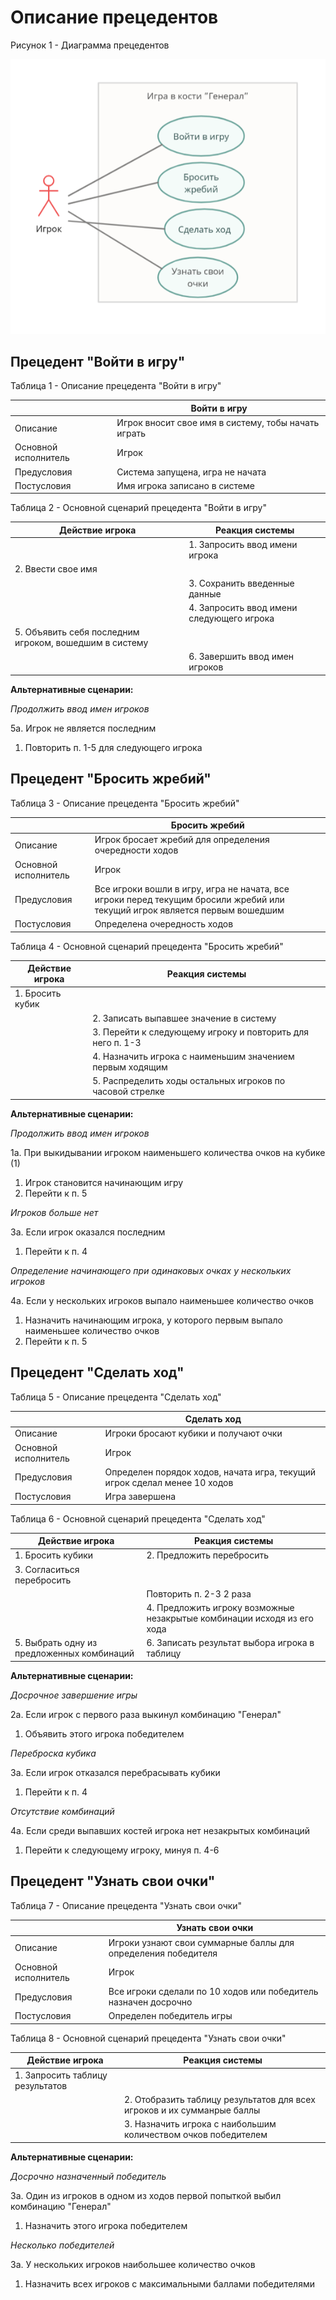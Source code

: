 # Описание прецедентов

Рисунок 1 - Диаграмма прецедентов

![Рисунок 1 - Диаграмма прецедентов](/images/lab1.p1.png)

## Прецедент "Войти в игру"

Таблица 1 - Описание прецедента "Войти в игру"

| | Войти в игру |
|---|---|
| Описание | Игрок вносит свое имя в систему, тобы начать играть |
| Основной исполнитель | Игрок |
| Предусловия | Система запущена, игра не начата |
| Постусловия | Имя игрока записано в системе |

Таблица 2 - Основной сценарий прецедента "Войти в игру"

| Действие игрока | Реакция системы |
| --- | --- |
| | 1. Запросить ввод имени игрока |
| 2. Ввести свое имя | |
| | 3. Сохранить введенные данные |
| | 4. Запросить ввод имени следующего игрока |
| 5. Объявить себя последним игроком, вошедшим в систему | |
| | 6. Завершить ввод имен игроков |

**Альтернативные сценарии:**

*Продолжить ввод имен игроков*

5а. Игрок не является последним
  1. Повторить п. 1-5 для следующего игрока

## Прецедент "Бросить жребий"

Таблица 3 - Описание прецедента "Бросить жребий"

| | Бросить жребий |
|---|---|
| Описание | Игрок бросает жребий для определения очередности ходов |
| Основной исполнитель | Игрок |
| Предусловия | Все игроки вошли в игру, игра не начата, все игроки перед текущим бросили жребий или текущий игрок является первым вошедшим |
| Постусловия | Определена очередность ходов |

Таблица 4 - Основной сценарий прецедента "Бросить жребий"

| Действие игрока | Реакция системы |
| --- | --- |
| 1. Бросить кубик | |
| | 2. Записать выпавшее значение в систему |
| | 3. Перейти к следующему игроку и повторить для него п. 1-3 |
| | 4. Назначить игрока с наименьшим значением первым ходящим |
| | 5. Распределить ходы остальных игроков по часовой стрелке |

**Альтернативные сценарии:**

*Продолжить ввод имен игроков*

1а. При выкидывании игроком наименьшего количества очков на кубике (1)
  1. Игрок становится начинающим игру
  2. Перейти к п. 5

*Игроков больше нет*

3а. Если игрок оказался последним
  1. Перейти к п. 4

*Определение начинающего при одинаковых очках у нескольких игроков*

4а. Если у нескольких игроков выпало наименьшее количество очков
  1. Назначить начинающим игрока, у которого первым выпало наименьшее количество очков
  2. Перейти к п. 5

## Прецедент "Сделать ход"

Таблица 5 - Описание прецедента "Сделать ход"

| | Сделать ход |
|---|---|
| Описание | Игроки бросают кубики и получают очки |
| Основной исполнитель | Игрок |
| Предусловия | Определен порядок ходов, начата игра, текущий игрок сделал менее 10 ходов |
| Постусловия | Игра завершена |

Таблица 6 - Основной сценарий прецедента "Сделать ход"

| Действие игрока | Реакция системы |
| --------------- | --------------- |
| 1. Бросить кубики | 2. Предложить перебросить |
| 3. Согласиться перебросить |  |
| | Повторить п. 2-3 2 раза |
|  | 4. Предложить игроку возможные незакрытые комбинации исходя из его хода |
| 5. Выбрать одну из предложенных комбинаций | 6. Записать результат выбора игрока в таблицу |

**Альтернативные сценарии:**

*Досрочное завершение игры*

2а. Если игрок с первого раза выкинул комбинацию "Генерал"
  1. Объявить этого игрока победителем

*Переброска кубика*

3а. Если игрок отказался перебрасывать кубики
  1. Перейти к п. 4

*Отсутствие комбинаций*

4а. Если среди выпавших костей игрока нет незакрытых комбинаций
  1. Перейти к следующему игроку, минуя п. 4-6

## Прецедент "Узнать свои очки"

Таблица 7 - Описание прецедента "Узнать свои очки"

| | Узнать свои очки |
|---|---|
| Описание | Игроки узнают свои суммарные баллы для определения победителя |
| Основной исполнитель | Игрок |
| Предусловия | Все игроки сделали по 10 ходов или победитель назначен досрочно |
| Постусловия | Определен победитель игры |

Таблица 8 - Основной сценарий прецедента "Узнать свои очки"

| Действие игрока | Реакция системы |
| --- | --- |
| 1. Запросить таблицу результатов | |
| | 2. Отобразить таблицу результатов для всех игроков и их сумманрые баллы |
| | 3. Назначить игрока с наибольшим количеством очков победителем |

**Альтернативные сценарии:**

*Досрочно назначенный победитель*

3а. Один из игроков в одном из ходов первой попыткой выбил комбинацию "Генерал"
  1. Назначить этого игрока победителем

*Несколько победителей*

3а. У нескольких игроков наибольшее количество очков
  1. Назначить всех игроков с максимальными баллами победителями
